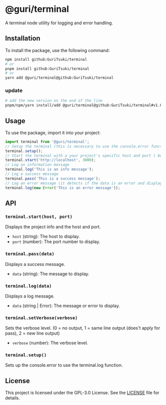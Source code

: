 # @guri/terminal

A terminal node utility for logging and error handling.

## Installation

To install the package, use the following command:

```bash
npm install github:GuriTsuki/terminal
# or
pnpm install github:GuriTsuki/terminal
# or
yarn add @guri/terminal@github:GuriTsuki/terminal
```

### update

```bash
# add the new version on the end of the line
pnpm/npm/yarn install/add @guri/terminal@github:GuriTsuki/terminal#v1.0.0
```

## Usage

To use the package, import it into your project:

```javascript
import terminal from '@guri/terminal';
// Setup the terminal (this is necessary to use the console.error function)
terminal.setup();
// Start the terminal with a your project's specific host and port ( both are optional) its only used for the project info
terminal.start('http://localhost', 3000);
// Log an information message
terminal.log('This is an info message');
// Log a success message
terminal.pass('This is a success message');
// Log an error message (it detects if the data is an error and display it with the terminal.error function)
terminal.log(new Error('This is an error message'));
```

## API

### `terminal.start(host, port)`

Displays the project info and the host and port.

- `host` (string): The host to display.
- `port` (number): The port number to display.

### `terminal.pass(data)`

Displays a success message.

- `data` (string): The message to display.

### `terminal.log(data)`

Displays a log message.

- `data` (string | Error): The message or error to display.

### `terminal.setVerbose(verbose)`

Sets the verbose level. (0 = no output, 1 = same line output (does't apply for pass), 2 = new line output)

- `verbose` (number): The verbose level.

### `terminal.setup()`

Sets up the console.error to use the terminal.log function.

## License

This project is licensed under the GPL-3.0 License. See the [LICENSE](./LICENSE) file for details.

